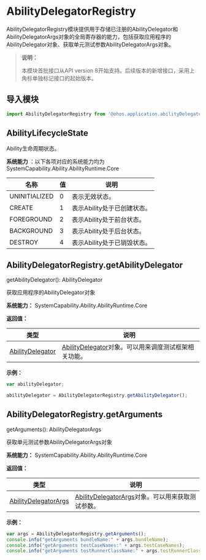 # AbilityDelegatorRegistry

AbilityDelegatorRegistry模块提供用于存储已注册的AbilityDelegator和AbilityDelegatorArgs对象的全局寄存器的能力，包括获取应用程序的AbilityDelegator对象、获取单元测试参数AbilityDelegatorArgs对象。

> **说明：**
> 
> 本模块首批接口从API version 8开始支持。后续版本的新增接口，采用上角标单独标记接口的起始版本。

## 导入模块

```js
import AbilityDelegatorRegistry from '@ohos.application.abilityDelegatorRegistry'
```

## AbilityLifecycleState

Ability生命周期状态。

**系统能力** ：以下各项对应的系统能力均为SystemCapability.Ability.AbilityRuntime.Core

| 名称          | 值   | 说明                        |
| ------------- | ---- | --------------------------- |
| UNINITIALIZED | 0    | 表示无效状态。              |
| CREATE        | 1    | 表示Ability处于已创建状态。 |
| FOREGROUND    | 2    | 表示Ability处于前台状态。   |
| BACKGROUND    | 3    | 表示Ability处于后台状态。   |
| DESTROY       | 4    | 表示Ability处于已销毁状态。 |

## AbilityDelegatorRegistry.getAbilityDelegator

getAbilityDelegator(): AbilityDelegator

获取应用程序的AbilityDelegator对象

**系统能力：** SystemCapability.Ability.AbilityRuntime.Core

**返回值：**

| 类型                                                         | 说明                                                         |
| ------------------------------------------------------------ | ------------------------------------------------------------ |
| [AbilityDelegator](js-apis-application-abilityDelegator.md#AbilityDelegator) | [AbilityDelegator](js-apis-application-abilityDelegator.md#AbilityDelegator)对象。可以用来调度测试框架相关功能。 |

**示例：**

```js
var abilityDelegator;

abilityDelegator = AbilityDelegatorRegistry.getAbilityDelegator();
```



## AbilityDelegatorRegistry.getArguments

getArguments(): AbilityDelegatorArgs

获取单元测试参数AbilityDelegatorArgs对象

**系统能力：** SystemCapability.Ability.AbilityRuntime.Core

**返回值：**

| 类型                                                         | 说明                                                         |
| ------------------------------------------------------------ | ------------------------------------------------------------ |
| [AbilityDelegatorArgs](js-apis-application-abilityDelegatorArgs.md#AbilityDelegatorArgs) | [AbilityDelegatorArgs](js-apis-application-abilityDelegatorArgs.md#AbilityDelegatorArgs)对象。可以用来获取测试参数。 |

**示例：**

```js
var args = AbilityDelegatorRegistry.getArguments();
console.info("getArguments bundleName:" + args.bundleName);
console.info("getArguments testCaseNames:" + args.testCaseNames);
console.info("getArguments testRunnerClassName:" + args.testRunnerClassName);
```
